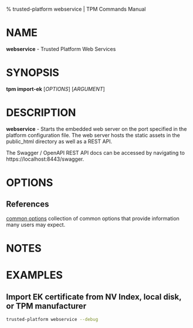 % trusted-platform webservice | TPM Commands Manual

# NAME

**webservice** - Trusted Platform Web Services

# SYNOPSIS

**tpm import-ek** [*OPTIONS*] [*ARGUMENT*]

# DESCRIPTION

**webservice** - Starts the embedded web server on the port specified in
the platform configuration file. The web server hosts the static assets in the public_html directory as well as a REST API.

The Swagger / OpenAPI REST API docs can be accessed by navigating to https://localhost:8443/swagger.


# OPTIONS


## References

[common options](common/options.md) collection of common options that provide
information many users may expect.

# NOTES


# EXAMPLES

## Import EK certificate from NV Index, local disk, or TPM manufacturer
```bash
trusted-platform webservice --debug
```
